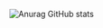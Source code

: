 ![Anurag GitHub stats](https://github-readme-stats.vercel.app/api?username=JSkahl&show_icons=true&theme=dark)
